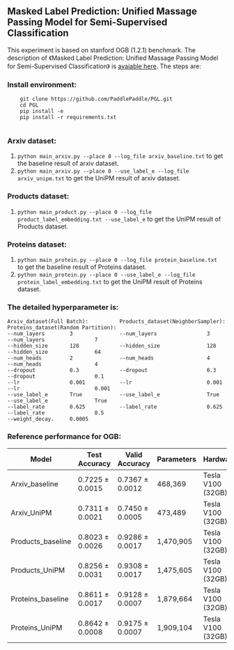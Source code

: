 ## Masked Label Prediction: Unified Massage Passing Model for Semi-Supervised Classification

This experiment is based on stanford OGB (1.2.1) benchmark. The description of 《Masked Label Prediction: Unified Massage Passing Model for Semi-Supervised Classification》 is [avaiable here](). The steps are:

### Install environment:
``` 
    git clone https://github.com/PaddlePaddle/PGL.git
    cd PGL
    pip install -e 
    pip install -r requirements.txt
    
```
### Arxiv dataset:
  1. ```python main_arxiv.py --place 0 --log_file arxiv_baseline.txt``` to get the baseline result of arxiv dataset.
  2. ```python main_arxiv.py --place 0 --use_label_e --log_file arxiv_unipm.txt``` to get the UniPM result of arxiv dataset.
  
### Products dataset:
  1. ```python main_product.py --place 0 --log_file product_label_embedding.txt --use_label_e``` to get the UniPM result of Products dataset.
  
### Proteins dataset:
  1. ```python main_protein.py --place 0 --log_file protein_baseline.txt ``` to get the baseline result of Proteins dataset.
  2. ```python main_protein.py --place 0 --use_label_e --log_file protein_label_embedding.txt``` to get the UniPM result of Proteins dataset.
  
### The **detailed hyperparameter** is:

```
Arxiv_dataset(Full Batch):          Products_dataset(NeighborSampler):          Proteins_dataset(Random Partition):
--num_layers        3               --num_layers                3               --num_layers                7                   
--hidden_size       128             --hidden_size               128             --hidden_size               64               
--num_heads         2               --num_heads                 4               --num_heads                 4
--dropout           0.3             --dropout                   0.3             --dropout                   0.1
--lr                0.001           --lr                        0.001           --lr                        0.001
--use_label_e       True            --use_label_e               True            --use_label_e               True
--label_rate        0.625           --label_rate                0.625           --label_rate                0.5 
--weight_decay.     0.0005
```

### Reference performance for OGB:

| Model              |Test Accuracy    |Valid Accuracy   | Parameters    | Hardware |
| ------------------ |--------------   | --------------- | -------------- |----------|
| Arxiv_baseline     | 0.7225  ± 0.0015 | 0.7367  ± 0.0012 | 468,369  | Tesla V100 (32GB) |
| Arxiv_UniPM        | 0.7311  ± 0.0021 | 0.7450  ± 0.0005 | 473,489 | Tesla V100 (32GB) |
| Products_baseline  | 0.8023  ± 0.0026 | 0.9286  ± 0.0017 | 1,470,905  | Tesla V100 (32GB) |
| Products_UniPM     | 0.8256  ± 0.0031 | 0.9308  ± 0.0017 | 1,475,605  | Tesla V100 (32GB) |
| Proteins_baseline  | 0.8611  ± 0.0017 | 0.9128  ± 0.0007 | 1,879,664  | Tesla V100 (32GB) |
| Proteins_UniPM     | 0.8642  ± 0.0008 | 0.9175  ± 0.0007 | 1,909,104  | Tesla V100 (32GB) |
   

